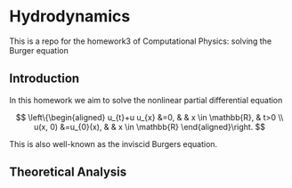 # Hydrodynamics
This is a repo for the homework3 of Computational Physics: solving the Burger equation

## Introduction
In this homework we aim to solve the nonlinear partial differential equation

$$
\left\{\begin{aligned}
u_{t}+u u_{x} &=0, & & x \in \mathbb{R}, & t>0 \\
u(x, 0) &=u_{0}(x), & & x \in \mathbb{R}
\end{aligned}\right.
$$

This is also well-known as the inviscid Burgers equation. 

## Theoretical Analysis

